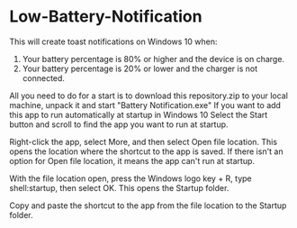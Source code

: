 # Low-Battery-Notification
This will create toast notifications on Windows 10 when:
  1. Your battery percentage is 80% or higher and the device is on charge.
  2. Your battery percentage is 20% or lower and the charger is not connected.

All you need to do for a start is to download this repository.zip to your local machine, unpack it and start "Battery Notification.exe"
If you want to add this app to run automatically at startup in Windows 10
Select the Start  button and scroll to find the app you want to run at startup.

Right-click the app, select More, and then select Open file location. This opens the location where the shortcut to the app is saved. If there isn't an option for Open file location, it means the app can't run at startup.

With the file location open, press the Windows logo key  + R, type shell:startup, then select OK. This opens the Startup folder.

Copy and paste the shortcut to the app from the file location to the Startup folder.



